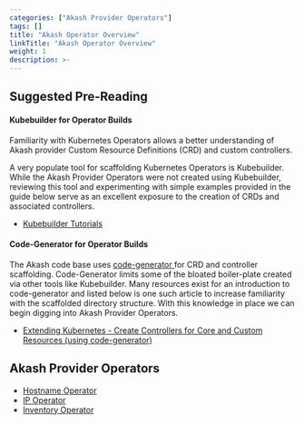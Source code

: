 ```yaml
---
categories: ["Akash Provider Operators"]
tags: []
title: "Akash Operator Overview"
linkTitle: "Akash Operator Overview"
weight: 1
description: >-
---
```


## Suggested Pre-Reading

#### Kubebuilder for Operator Builds

Familiarity with Kubernetes Operators allows a better understanding of Akash provider Custom Resource Definitions (CRD) and custom controllers.

A very populate tool for scaffolding Kubernetes Operators is Kubebuilder. While the Akash Provider Operators were not created using Kubebuilder, reviewing this tool and experimenting with simple examples provided in the guide below serve as an excellent exposure to the creation of CRDs and associated controllers.

- [Kubebuilder Tutorials](https://book.kubebuilder.io/introduction.html)

#### Code-Generator for Operator Builds

The Akash code base uses [code-generator ](https://github.com/kubernetes/code-generator) for CRD and controller scaffolding. Code-Generator limits some of the bloated boiler-plate created via other tools like Kubebuilder. Many resources exist for an introduction to code-generator and listed below is one such article to increase familiarity with the scaffolded directory structure. With this knowledge in place we can begin digging into Akash Provider Operators.

- [Extending Kubernetes - Create Controllers for Core and Custom Resources (using code-generator)](https://trstringer.com/extending-k8s-custom-controllers/)

## Akash Provider Operators

- [Hostname Operator](/docs/docs/akash-provider-operators/akash-operator-overview/hostname-operator-for-ingress-controller/hostname-operator-for-ingress-controller/)
- [IP Operator](/docs/docs/akash-provider-operators/akash-operator-overview/ip-operator-for-ip-leases/)
- [Inventory Operator](/docs/docs/akash-provider-operators/akash-operator-overview/inventory-operator-for-persistent-storage/)
